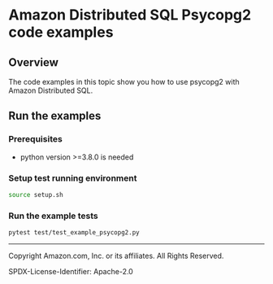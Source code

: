 # Amazon Distributed SQL Psycopg2 code examples

## Overview

The code examples in this topic show you how to use psycopg2 with Amazon Distributed SQL. 

## Run the examples

### Prerequisites

* python version >=3.8.0 is needed

### Setup test running environment 

```sh
source setup.sh
```

### Run the example tests

```sh
pytest test/test_example_psycopg2.py
```

---

Copyright Amazon.com, Inc. or its affiliates. All Rights Reserved. 

SPDX-License-Identifier: Apache-2.0
